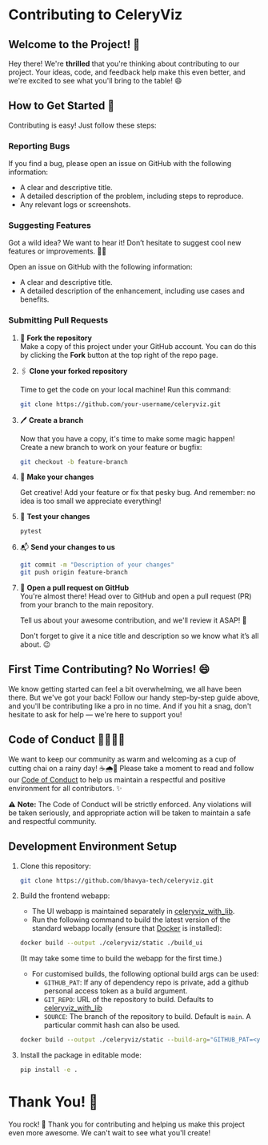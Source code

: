 # Contributing to CeleryViz

## Welcome to the Project! 🎉

Hey there! We're **thrilled** that you're thinking about contributing to our project. Your ideas, code, and feedback help make this even better, and we're excited to see what you'll bring to the table! 😄


## How to Get Started 🚀

Contributing is easy! Just follow these steps:


### Reporting Bugs

If you find a bug, please open an issue on GitHub with the following information:
- A clear and descriptive title.
- A detailed description of the problem, including steps to reproduce.
- Any relevant logs or screenshots.


### Suggesting Features

Got a wild idea? We want to hear it! Don’t hesitate to suggest cool new features or improvements. 🌈💡

Open an issue on GitHub with the following information:
- A clear and descriptive title.
- A detailed description of the enhancement, including use cases and benefits.


### Submitting Pull Requests

1. 🍴 **Fork the repository**  
   Make a copy of this project under your GitHub account. You can do this by clicking the **Fork** button at the top right of the repo page.

2. 🖇️ **Clone your forked repository**

    Time to get the code on your local machine! Run this command:

    ```bash
    git clone https://github.com/your-username/celeryviz.git
    ```

3. 🖊️ **Create a branch**  

   Now that you have a copy, it's time to make some magic happen!  
   Create a new branch to work on your feature or bugfix:
    ```bash
    git checkout -b feature-branch
    ```

4. 🔨 **Make your changes**

   Get creative! Add your feature or fix that pesky bug. And remember: no idea is too small we appreciate everything!

5. 🧪 **Test your changes**

    ```bash
    pytest
    ```

6. 📬 **Send your changes to us**
    ```bash
    git commit -m "Description of your changes"
    git push origin feature-branch
    ```

7. 🔄 **Open a pull request on GitHub**  
   You're almost there! Head over to GitHub and open a pull request (PR) from your branch to the main repository.  

   Tell us about your awesome contribution, and we'll review it ASAP! 🚀  

   Don't forget to give it a nice title and description so we know what it’s all about. 😉


## First Time Contributing? No Worries! 😄
We know getting started can feel a bit overwhelming, we all have been there. But we've got your back! Follow our handy step-by-step guide above, and you'll be contributing like a pro in no time. And if you hit a snag, don't hesitate to ask for help — we're here to support you!


## Code of Conduct 👩‍💻👨‍💻
We want to keep our community as warm and welcoming as a cup of cutting chai on a rainy day! ☕🌧️🍵 Please take a moment to read and follow our [Code of Conduct](CODE_OF_CONDUCT.md) to help us maintain a respectful and positive environment for all contributors. ✨

⚠️ **Note:** The Code of Conduct will be strictly enforced. Any violations will be taken seriously, and appropriate action will be taken to maintain a safe and respectful community.


## Development Environment Setup

1. Clone this repository:
    ```bash
    git clone https://github.com/bhavya-tech/celeryviz.git
    ```
2. Build the frontend webapp:
    - The UI webapp is maintained separately in [celeryviz_with_lib](https://github.com/bhavya-tech/celeryviz_with_lib).
    - Run the following command to build the latest version of the standard webapp locally (ensure that [Docker](https://www.docker.com/) is installed):
    ```bash
    docker build --output ./celeryviz/static ./build_ui
    ```
    (It may take some time to build the webapp for the first time.) 

    - For customised builds, the following optional build args can be used:
      - `GITHUB_PAT`: If any of dependency repo is private, add a github personal access token as a build argument.
      - `GIT_REPO`: URL of the repository to build. Defaults to [celeryviz_with_lib](https://github.com/bhavya-tech/celeryviz_with_lib.git)
      - `SOURCE`: The branch of the repository to build. Default is `main`. A particular commit hash can also be used.

    ```bash
    docker build --output ./celeryviz/static --build-arg="GITHUB_PAT=<your github personal access token>" ./build_ui
    ```

3. Install the package in editable mode:
    ```bash
    pip install -e .
    ```


# Thank You! 🙌
You rock! 🤘 Thank you for contributing and helping us make this project even more awesome. We can't wait to see what you'll create!